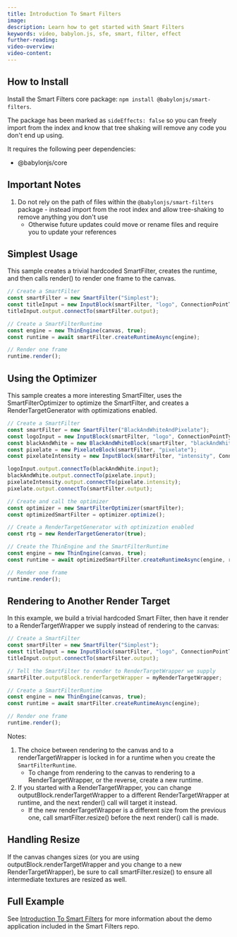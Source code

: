 ```yaml
---
title: Introduction To Smart Filters
image:
description: Learn how to get started with Smart Filters
keywords: video, babylon.js, sfe, smart, filter, effect
further-reading:
video-overview:
video-content:
---
```


## How to Install

Install the Smart Filters core package: `npm install @babylonjs/smart-filters`.

The package has been marked as `sideEffects: false` so you can freely import from the index and know that tree shaking will remove any code you don't end up using.

It requires the following peer dependencies:

- @babylonjs/core

## Important Notes

1. Do not rely on the path of files within the `@babylonjs/smart-filters` package - instead import from the root index and allow tree-shaking to remove anything you don't use
   - Otherwise future updates could move or rename files and require you to update your references

## Simplest Usage

This sample creates a trivial hardcoded SmartFilter, creates the runtime, and then calls render() to render one frame to the canvas.

```typescript
// Create a SmartFilter
const smartFilter = new SmartFilter("Simplest");
const titleInput = new InputBlock(smartFilter, "logo", ConnectionPointType.Texture, logoTexture);
titleInput.output.connectTo(smartFilter.output);

// Create a SmartFilterRuntime
const engine = new ThinEngine(canvas, true);
const runtime = await smartFilter.createRuntimeAsync(engine);

// Render one frame
runtime.render();
```

## Using the Optimizer

This sample creates a more interesting SmartFilter, uses the SmartFilterOptimizer to optimize the SmartFilter, and creates a RenderTargetGenerator with optimizations enabled.

```typescript
// Create a SmartFilter
const smartFilter = new SmartFilter("BlackAndWhiteAndPixelate");
const logoInput = new InputBlock(smartFilter, "logo", ConnectionPointType.Texture, createStrongRef(logoTexture));
const blackAndWhite = new BlackAndWhiteBlock(smartFilter, "blackAndWhite");
const pixelate = new PixelateBlock(smartFilter, "pixelate");
const pixelateIntensity = new InputBlock(smartFilter, "intensity", ConnectionPointType.Float, 0.4);

logoInput.output.connectTo(blackAndWhite.input);
blackAndWhite.output.connectTo(pixelate.input);
pixelateIntensity.output.connectTo(pixelate.intensity);
pixelate.output.connectTo(smartFilter.output);

// Create and call the optimizer
const optimizer = new SmartFilterOptimizer(smartFilter);
const optimizedSmartFilter = optimizer.optimize();

// Create a RenderTargetGenerator with optimization enabled
const rtg = new RenderTargetGenerator(true);

// Create the ThinEngine and the SmartFilterRuntime
const engine = new ThinEngine(canvas, true);
const runtime = await optimizedSmartFilter.createRuntimeAsync(engine, rtg);

// Render one frame
runtime.render();
```

## Rendering to Another Render Target

In this example, we build a trivial hardcoded Smart Filter, then have it render to a RenderTargetWrapper we supply instead of rendering to the canvas:

```typescript
// Create a SmartFilter
const smartFilter = new SmartFilter("Simplest");
const titleInput = new InputBlock(smartFilter, "logo", ConnectionPointType.Texture, logoTexture);
titleInput.output.connectTo(smartFilter.output);

// Tell the SmartFilter to render to RenderTargetWrapper we supply
smartFilter.outputBlock.renderTargetWrapper = myRenderTargetWrapper;

// Create a SmartFilterRuntime
const engine = new ThinEngine(canvas, true);
const runtime = await smartFilter.createRuntimeAsync(engine);

// Render one frame
runtime.render();
```

Notes:

1. The choice between rendering to the canvas and to a renderTargetWrapper is locked in for a runtime when you create the `SmartFilterRuntime`.
   - To change from rendering to the canvas to rendering to a RenderTargetWrapper, or the reverse, create a new runtime.
1. If you started with a RenderTargetWrapper, you can change outputBlock.renderTargetWrapper to a different RenderTargetWrapper at runtime, and the next render() call will target it instead.
   - If the new renderTargetWrapper is a different size from the previous one, call smartFilter.resize() before the next render() call is made.

## Handling Resize

If the canvas changes sizes (or you are using outputBlock.renderTargetWrapper and you change to a new RenderTargetWrapper), be sure to call smartFilter.resize() to ensure all intermediate textures are resized as well.

## Full Example

See [Introduction To Smart Filters](../introductionToSmartFilters) for more information about the demo application included in the Smart Filters repo.

